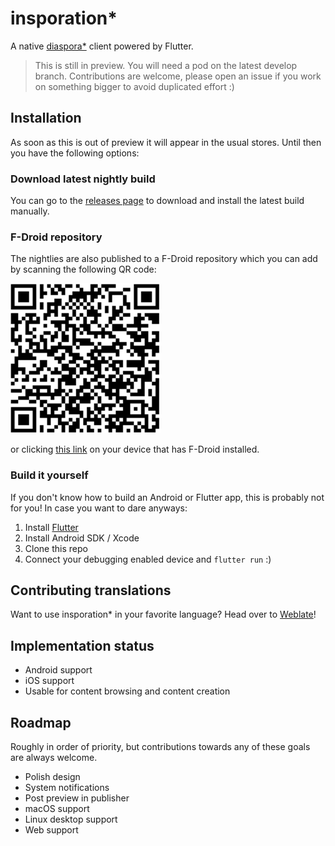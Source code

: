 # insporation\*

A native [diaspora\*](https://diasporafoundation.org) client powered by Flutter.

> This is still in preview. You will need a pod on the latest develop branch. Contributions are welcome, please open an issue if you work on something bigger to avoid duplicated effort :)

## Installation

As soon as this is out of preview it will appear in the usual stores. Until then you have the following options:

### Download latest nightly build

You can go to the [releases page](https://github.com/jhass/insporation/releases) to download and install the latest build manually.

### F-Droid repository

The nightlies are also published to a F-Droid repository which you can add by scanning the following QR code:

![](fdroid-repository.png)

or clicking [this link](https://jhass.github.io/insporation/fdroid/repo?fingerprint=EC792A58B39DF9FBB466FB100E30E3842F229FDBC6E28D32C417F6A5B30ECCAE) on your device that has F-Droid installed.

### Build it yourself

If you don't know how to build an Android or Flutter app, this is probably not for you!
In case you want to dare anyways:

1. Install [Flutter](https://flutter.dev)
2. Install Android SDK / Xcode
3. Clone this repo
4. Connect your debugging enabled device and `flutter run` :)

## Contributing translations

Want to use insporation\* in your favorite language? Head over to [Weblate](https://hosted.weblate.org/engage/insporation/)!

## Implementation status

* Android support
* iOS support
* Usable for content browsing and content creation

## Roadmap

Roughly in order of priority, but contributions towards any of these goals are always welcome.

* Polish design
* System notifications
* Post preview in publisher
* macOS support
* Linux desktop support
* Web support
